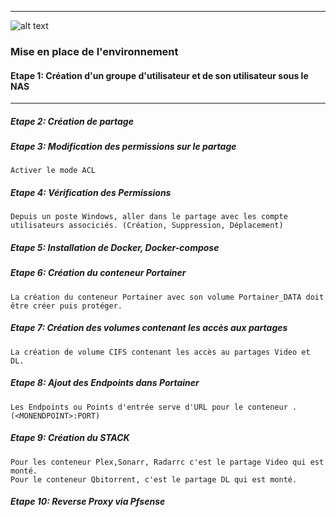 ****
![alt text][LOGO]

[LOGO]: https://www.clipartmax.com/png/full/146-1469802_logo-logo-docker.png


### Mise en place de l'environnement ###

#### Etape 1: Création d'un groupe d'utilisateur et de son utilisateur sous le NAS ####

__________

##### Etape 2: Création de partage #####

##### Etape 3: Modification des permissions sur le partage  #####
````Activer le mode ACL````

##### Etape 4: Vérification des Permissions #####
````Depuis un poste Windows, aller dans le partage avec les compte utilisateurs associciés. (Création, Suppression, Déplacement)````

##### Etape 5: Installation de Docker, Docker-compose #####


##### Etape 6: Création du conteneur Portainer #####
````La création du conteneur Portainer avec son volume Portainer_DATA doit être créer puis protéger.````

##### Etape 7: Création des volumes contenant les accès aux partages  #####

````La création de volume CIFS contenant les accès au partages Video et DL.````

##### Etape 8: Ajout des Endpoints dans Portainer #####
````Les Endpoints ou Points d'entrée serve d'URL pour le conteneur . (<MONENDPOINT>:PORT)````

##### Etape 9: Création du STACK  #####
````
Pour les conteneur Plex,Sonarr, Radarrc c'est le partage Video qui est monté.
Pour le conteneur Qbitorrent, c'est le partage DL qui est monté.
````

##### Etape 10: Reverse Proxy via Pfsense  #####
